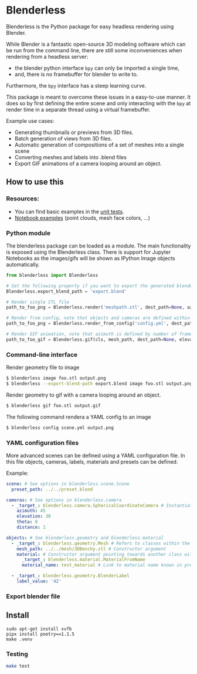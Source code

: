 # Blenderless

Blenderless is the Python package for easy headless rendering using Blender.

While Blender is a fantastic open-source 3D modeling software which can be run from the command line, there are still some inconveniences when rendering from a headless server:

 - the blender python interface `bpy` can only be imported a single time,
 - and, there is no framebuffer for blender to write to.

Furthermore, the `bpy` interface has a steep learning curve.

 This package is meant to overcome these issues in a easy-to-use manner. It does so by first defining the entire scene and only interacting with the `bpy` at render time in a separate thread using a virtual framebuffer.

 Example use cases:
  - Generating thumbnails or previews from 3D files.
  - Batch generation of views from 3D files.
  - Automatic generation of compositions of a set of meshes into a single scene
  - Converting meshes and labels into .blend files
  - Export GIF animations of a camera looping around an object.


## How to use this

### Resources:
 - You can find basic examples in the [unit tests](https://github.com/oqton/blenderless/tree/master/tests/test_data).
 - [Notebook examples](https://github.com/oqton/blenderless/tree/master/notebooks) (point clouds, mesh face colors, ...)


### Python module

The blenderless package can be loaded as a module. The main functionality is exposed using the Blenderless class. There is support for Jupyter Notebooks as the images/gifs will be shown as IPython Image objects automatically.


```python
from blenderless import Blenderless

# Set the following property if you want to export the generated blender workspace.
Blenderless.export_blend_path = 'export.blend'

# Render single STL file
path_to_foo_png = Blenderless.render('meshpath.stl', dest_path=None, azimuth=45, elevation=30, theta=0)

# Render from config, note that objects and cameras are defined within the YAML config.
path_to_foo_png = Blenderless.render_from_config('config.yml', dest_path=None)

# Render GIF animation, note that azimuth is defined by number of frames.
path_to_foo_gif = Blenderless.gif(cls, mesh_path, dest_path=None, elevation=30, theta=0, frames=60, duration=2)
```

### Command-line interface

Render geometry file to image

```sh
$ blenderless image foo.stl output.png
$ blenderless --export-blend-path export.blend image foo.stl output.png # If .blend needs to be exported
```

Render geometry to gif with a camera looping around an object.

```sh
$ blenderless gif foo.stl output.gif
```

The following command rendera a YAML config to an image

```sh
$ blenderless config scene.yml output.png
```

### YAML configuration files

More advanced scenes can be defined using a YAML configuration file. In this file objects, cameras, labels, materials and presets can be defined.

Example:
```yaml
scene: # See options in blenderless.scene.Scene
  preset_path: ../../preset.blend

cameras: # See options in blenderless.camera
  - _target_: blenderless.camera.SphericalCoordinateCamera # Instantiate one camera with following arguments
    azimuth: 45
    elevation: 30
    theta: 0
    distance: 1

objects: # See blenderless.geometry and blenderless.material
  - _target_: blenderless.geometry.Mesh # Refers to classes within the blenderless package
    mesh_path: ../../mesh/3DBenchy.stl # Constructor argument
    material: # Constructor argument pointing towards another class within the blenderless package
      _target_: blenderless.material.MaterialFromName
      material_name: test_material # Link to material name known in present.blend

  - _target_: blenderless.geometry.BlenderLabel
    label_value: '42'
```


### Export blender file

## Install

```buildoutcfg
sudo apt-get install xvfb
pipx install poetry==1.1.5
make .venv
```

### Testing

```sh
make test
```
